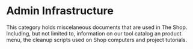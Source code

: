 # Admin Infrastructure
This category holds miscelaneous documents that are used in The Shop. Including, but not limited to, information on our tool catalog an product menu, the cleanup scripts used on Shop computers and project tutorials.
